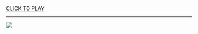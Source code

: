 
<a href="https://premium76.site?title=bloody_games_unblocked&ref=13M">CLICK TO PLAY</a></h3>
<hr>

<a href="https://premium76.site?title=bloody_games_unblocked&ref=13M"><img src="https://clearcache.store/games.png"></a>



